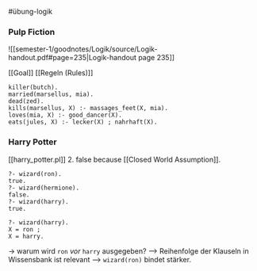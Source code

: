 #übung-logik
### Pulp Fiction

![[semester-1/goodnotes/Logik/source/Logik-handout.pdf#page=235|Logik-handout page 235]]

[[Goal]]
[[Regeln (Rules)]]

```
killer(butch).
married(marsellus, mia).
dead(zed).
kills(marsellus, X) :- massages_feet(X, mia).
loves(mia, X) :- good_dancer(X).
eats(jules, X) :- lecker(X) ; nahrhaft(X).
```

### Harry Potter

[[harry_potter.pl]]
2. false because [[Closed World Assumption]].
```
?- wizard(ron).
true.
?- wizard(hermione).
false.
?- wizard(harry).
true.

?- wizard(harry).
X = ron ;
X = harry.
```

-> warum wird `ron` _vor_ `harry` ausgegeben?
--> Reihenfolge der Klauseln in Wissensbank ist relevant --> `wizard(ron)` bindet stärker.